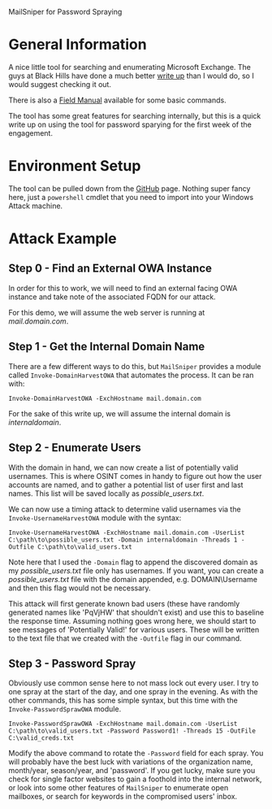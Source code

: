 MailSniper for Password Spraying

# General Information
A nice little tool for searching and enumerating Microsoft Exchange. The guys at Black Hills have done a much better [write up](https://www.blackhillsinfosec.com/introducing-mailsniper-a-tool-for-searching-every-users-email-for-sensitive-data/) than I would do, so I would suggest checking it out.

There is also a [Field Manual](http://www.dafthack.com/files/MailSniper-Field-Manual.pdf) available for some basic commands.

The tool has some great features for searching internally, but this is a quick write up on using the tool for password sparying for the first week of the engagement.

# Environment Setup 
The tool can be pulled down from the [GitHub](https://github.com/dafthack/MailSniper) page. Nothing super fancy here, just a `powershell` cmdlet that you need to import into your Windows Attack machine. 

# Attack Example
## Step 0 - Find an External OWA Instance
In order for this to work, we will need to find an external facing OWA instance and take note of the associated FQDN for our attack. 

For this demo, we will assume the web server is running at *mail.domain.com*.

## Step 1 - Get the Internal Domain Name
There are a few different ways to do this, but `MailSniper` provides a module called `Invoke-DomainHarvestOWA` that automates the process. It can be ran with:

```PS
Invoke-DomainHarvestOWA -ExchHostname mail.domain.com
```
For the sake of this write up, we will assume the internal domain is *internaldomain*.

## Step 2 - Enumerate Users
With the domain in hand, we can now create a list of potentially valid usernames. This is where OSINT comes in handy to figure out how the user accounts are named, and to gather a potential list of user first and last names. This list will be saved locally as *possible_users.txt*.

We can now use a timing attack to determine valid usernames via the `Invoke-UsernameHarvestOWA` module with the syntax:

```PS
Invoke-UsernameHarvestOWA -ExchHostname mail.domain.com -UserList C:\path\to\possible_users.txt -Domain internaldomain -Threads 1 -Outfile C:\path\to\valid_users.txt
```

Note here that I used the `-Domain` flag to append the discovered domain as my *possible_users.txt* file only has usernames. If you want, you can create a *possible_users.txt* file with the domain appended, e.g. DOMAIN\Username and then this flag would not be necessary.

This attack will first generate known bad users (these have randomly generated names like 'PqVjHW' that shouldn't exist) and use this to baseline the response time. Assuming nothing goes wrong here, we should start to see messages of 'Potentially Valid!' for various users. These will be written to the text file that we created with the `-Outfile` flag in our command.

## Step 3 - Password Spray
Obviously use common sense here to not mass lock out every user. I try to one spray at the start of the day, and one spray in the evening. As with the other commands, this has some simple syntax, but this time with the `Invoke-PasswordSprawOWA` module.

```PS
Invoke-PasswordSprawOWA -ExchHostname mail.domain.com -UserList C:\path\to\valid_users.txt -Password Password1! -Threads 15 -OutFile C:\valid_creds.txt
```

Modify the above command to rotate the `-Password` field for each spray. You will probably have the best luck with variations of the organization name, month/year, season/year, and 'password'. If you get lucky, make sure you check for single factor websites to gain a foothold into the internal network, or look into some other features of `MailSniper` to enumerate open mailboxes, or search for keywords in the compromised users' inbox.